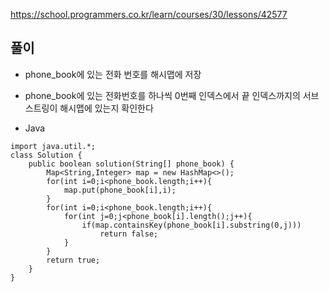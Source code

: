 https://school.programmers.co.kr/learn/courses/30/lessons/42577
## 풀이
- phone_book에 있는 전화 번호를 해시맵에 저장
- phone_book에 있는 전화번호를 하나씩 0번째 인덱스에서 끝 인덱스까지의 서브스트링이 해시맵에 있는지 확인한다

- Java
```
import java.util.*;
class Solution {
    public boolean solution(String[] phone_book) {
        Map<String,Integer> map = new HashMap<>();
        for(int i=0;i<phone_book.length;i++){
            map.put(phone_book[i],i);
        }
        for(int i=0;i<phone_book.length;i++){
            for(int j=0;j<phone_book[i].length();j++){
                if(map.containsKey(phone_book[i].substring(0,j)))
                    return false;
            }
        }
        return true;
    }
}
```
